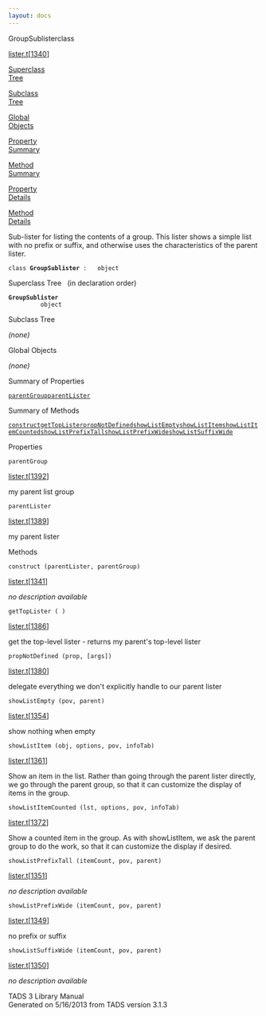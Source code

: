 ```yaml
---
layout: docs
---
```

<span class="title">GroupSublister</span><span class="type">class</span>

[lister.t](../file/lister.t.html)\[[1340](../source/lister.t.html#1340)\]

[Superclass  
Tree](#_SuperClassTree_)

[Subclass  
Tree](#_SubClassTree_)

[Global  
Objects](#_ObjectSummary_)

[Property  
Summary](#_PropSummary_)

[Method  
Summary](#_MethodSummary_)

[Property  
Details](#_Properties_)

[Method  
Details](#_Methods_)



Sub-lister for listing the contents of a group. This lister shows a
simple list with no prefix or suffix, and otherwise uses the
characteristics of the parent lister.

`class `**`GroupSublister`**` :   object`



<span id="_SuperClassTree_"></span>



<span class="hdln">Superclass Tree</span>   (in declaration order)



**`GroupSublister`**  
`         object`  
<span id="_SubClassTree_"></span>



<span class="hdln">Subclass Tree</span>  



*(none)* <span id="_ObjectSummary_"></span>



<span class="hdln">Global Objects</span>  



*(none)* <span id="_PropSummary_"></span>



<span class="hdln">Summary of Properties</span>  



[`parentGroup`](#parentGroup)[`parentLister`](#parentLister)

<span id="_MethodSummary_"></span>



<span class="hdln">Summary of Methods</span>  



[`construct`](#construct)[`getTopLister`](#getTopLister)[`propNotDefined`](#propNotDefined)[`showListEmpty`](#showListEmpty)[`showListItem`](#showListItem)[`showListItemCounted`](#showListItemCounted)[`showListPrefixTall`](#showListPrefixTall)[`showListPrefixWide`](#showListPrefixWide)[`showListSuffixWide`](#showListSuffixWide)

<span id="_Properties_"></span>



<span class="hdln">Properties</span>  



<span id="parentGroup"></span>

`parentGroup`

[lister.t](../file/lister.t.html)\[[1392](../source/lister.t.html#1392)\]



my parent list group



<span id="parentLister"></span>

`parentLister`

[lister.t](../file/lister.t.html)\[[1389](../source/lister.t.html#1389)\]



my parent lister



<span id="_Methods_"></span>



<span class="hdln">Methods</span>  



<span id="construct"></span>

`construct (parentLister, parentGroup)`

[lister.t](../file/lister.t.html)\[[1341](../source/lister.t.html#1341)\]



*no description available*



<span id="getTopLister"></span>

`getTopLister ( )`

[lister.t](../file/lister.t.html)\[[1386](../source/lister.t.html#1386)\]



get the top-level lister - returns my parent's top-level lister



<span id="propNotDefined"></span>

`propNotDefined (prop, [args])`

[lister.t](../file/lister.t.html)\[[1380](../source/lister.t.html#1380)\]



delegate everything we don't explicitly handle to our parent lister



<span id="showListEmpty"></span>

`showListEmpty (pov, parent)`

[lister.t](../file/lister.t.html)\[[1354](../source/lister.t.html#1354)\]



show nothing when empty



<span id="showListItem"></span>

`showListItem (obj, options, pov, infoTab)`

[lister.t](../file/lister.t.html)\[[1361](../source/lister.t.html#1361)\]



Show an item in the list. Rather than going through the parent lister
directly, we go through the parent group, so that it can customize the
display of items in the group.



<span id="showListItemCounted"></span>

`showListItemCounted (lst, options, pov, infoTab)`

[lister.t](../file/lister.t.html)\[[1372](../source/lister.t.html#1372)\]



Show a counted item in the group. As with showListItem, we ask the
parent group to do the work, so that it can customize the display if
desired.



<span id="showListPrefixTall"></span>

`showListPrefixTall (itemCount, pov, parent)`

[lister.t](../file/lister.t.html)\[[1351](../source/lister.t.html#1351)\]



*no description available*



<span id="showListPrefixWide"></span>

`showListPrefixWide (itemCount, pov, parent)`

[lister.t](../file/lister.t.html)\[[1349](../source/lister.t.html#1349)\]



no prefix or suffix



<span id="showListSuffixWide"></span>

`showListSuffixWide (itemCount, pov, parent)`

[lister.t](../file/lister.t.html)\[[1350](../source/lister.t.html#1350)\]



*no description available*





TADS 3 Library Manual  
Generated on 5/16/2013 from TADS version 3.1.3


